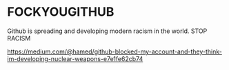 # FOCKYOUGITHUB

Github is spreading and developing modern racism in the world.
STOP RACISM

https://medium.com/@hamed/github-blocked-my-account-and-they-think-im-developing-nuclear-weapons-e7e1fe62cb74
